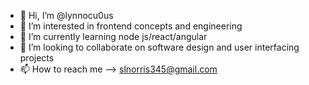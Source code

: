 - 👋 Hi, I’m @lynnocu0us
- 👀 I’m interested in frontend concepts and engineering
- 🌱 I’m currently learning node js/react/angular
- 💞️ I’m looking to collaborate on software design and user interfacing projects
- 📫 How to reach me --> slnorris345@gmail.com 

<!---
lynnocu0us/lynnocu0us is a ✨ special ✨ repository because its `README.md` (this file) appears on your GitHub profile.
You can click the Preview link to take a look at your changes.
--->
